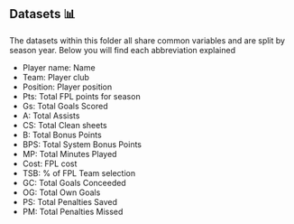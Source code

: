 ## Datasets :bar_chart:

The datasets within this folder all share common variables and are split by season year.
Below you will find each abbreviation explained

- Player name: Name
- Team: Player club
- Position: Player position
- Pts: Total FPL points for season
- Gs: Total Goals Scored
- A: Total Assists
- CS: Total Clean sheets
- B: Total Bonus Points
- BPS: Total System Bonus Points
- MP: Total Minutes Played
- Cost: FPL cost
- TSB: % of FPL Team selection
- GC: Total Goals Conceeded
- OG: Total Own Goals
- PS: Total Penalties Saved
- PM: Total Penalties Missed
